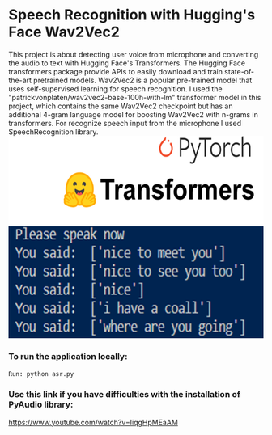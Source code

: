 # Speech Recognition with Hugging's Face Wav2Vec2<br />
This project is about detecting user voice from microphone and converting the audio to text with Hugging Face's Transformers. The Hugging Face transformers package provide APIs to easily download and train state-of-the-art pretrained models. Wav2Vec2 is a popular pre-trained model that uses self-supervised learning for speech recognition. I used the "patrickvonplaten/wav2vec2-base-100h-with-lm" transformer model in this project, which contains the same Wav2Vec2 checkpoint but has an additional 4-gram language model for boosting Wav2Vec2 with n-grams in transformers. For recognize speech input from the microphone I used SpeechRecognition library. 
<br>
<img src="speech.png" class="center"  height="400"/>
### To run the application locally:
```
Run: python asr.py
```

### Use this link if you have difficulties with the installation of PyAudio library:<br />
https://www.youtube.com/watch?v=IiqgHpMEaAM


